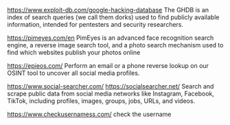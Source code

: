 https://www.exploit-db.com/google-hacking-database
The GHDB is an index of search queries (we call them dorks) used to find publicly available information, intended for pentesters and security researchers.

https://pimeyes.com/en
PimEyes is an advanced face recognition search engine, a reverse image search tool, and a photo search mechanism used to find which websites publish your photos online

https://epieos.com/
Perform an email or a phone reverse lookup on our OSINT tool to uncover all social media profiles.

https://www.social-searcher.com/
https://socialsearcher.net/
Search and scrape public data from social media networks like Instagram, Facebook, TikTok, including profiles, images, groups, jobs, URLs, and videos.

https://www.checkusernamess.com/
check the username
